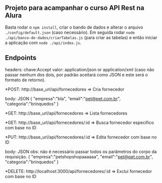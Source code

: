 ## Projeto para acampanhar o curso API Rest na Alura

Basta rodar o `npm install`, criar o bando de dados e alterar o arquivo `./config/default.json` (caso necessário). Em seguida rodar `node ./api/banco-de-dados/criarTabelas.js` (para criar as tabelas) e então iniciar a aplicação com `node ./api/index.js`.

## Endpoints

headers: 
chave:Accept
valor: application/json or application/xml (caso não passar nenhum dos dois, por padrão aceitará como JSON e este será o formato de retorno).


*POST: http://base_url/api/fornecedores => Cria fornecedor

body: JSON
{
	"empresa":"bla",
	"email":"pet@pet.com.br",
	"categoria":"brinquedos"
}


*GET: http://base_url/api/fornecedores => Lista fornecedores

*GET: http://base_url/api/fornecedores/:id => Busca fornecedor específico com base no ID

*PUT: http://base_url/api/fornecedores/:id => Edita fornecedor com base no ID

body: JSON  obs: não é necessário passar todos os parâmetros do corpo da requisição.
{
	"empresa":"petshopshopaaaaaa",
	"email":"pet@pet.com.br",
	"categoria":"brinquedos"
}

*DELETE: http://localhost:3000/api/fornecedores/:id => Exclui fornecedor com base no ID
